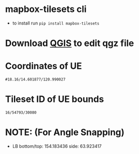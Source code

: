 # mapbox-tilesets cli
- to install run ```pip install mapbox-tilesets```
# Download [QGIS](https://qgis.org/en/site/) to edit qgz file

# Coordinates of UE
```
#18.16/14.601877/120.990027
```
# Tileset ID of UE bounds
 ```
16/54793/30080
```
# NOTE: (For Angle Snapping)
* LB
    bottom/top: 154.183436
    side: 63.923417

